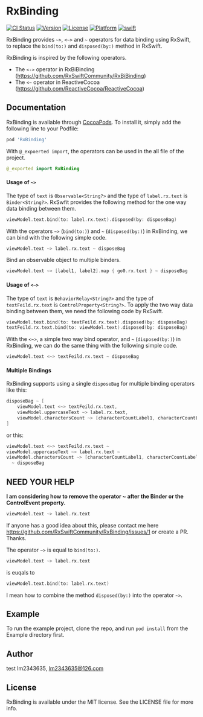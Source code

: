# RxBinding

[![CI Status](https://img.shields.io/travis/RxSwiftCommunity/RxBinding.svg?style=flat)](https://travis-ci.org/RxSwiftCommunity/RxBinding)
[![Version](https://img.shields.io/cocoapods/v/RxBinding.svg?style=flat)](https://cocoapods.org/pods/RxBinding)
[![License](https://img.shields.io/cocoapods/l/RxBinding.svg?style=flat)](https://cocoapods.org/pods/RxBinding)
[![Platform](https://img.shields.io/cocoapods/p/RxBinding.svg?style=flat)](https://cocoapods.org/pods/RxBinding)
[![swift](https://img.shields.io/badge/swift-5.0-orange.svg)](https://github.com/RxSwiftCommunity/RxBinding/releases)

RxBinding provides `~>`, `<~>` and `~` operators for data binding using RxSwift, to replace the `bind(to:)` and `disposed(by:)` method in RxSwift.

RxBinding is inspired by the following operators.

- The `<->` operator in RxBiBinding (https://github.com/RxSwiftCommunity/RxBiBinding)
- The `<~` operator in ReactiveCocoa (https://github.com/ReactiveCocoa/ReactiveCocoa)

## Documentation

RxBinding is available through [CocoaPods](https://cocoapods.org). To install
it, simply add the following line to your Podfile:

```ruby
pod 'RxBinding'
```

With `@_expoerted import`, the operators can be used in the all file of the project.

```Swift
@_exported import RxBinding
```

#### Usage of `~>`

The type of `text` is `Observable<String?>` and the type of `label.rx.text` is `Binder<String?>`.
RxSwfit provides the following method for the one way data binding between them.

```Swift
viewModel.text.bind(to: label.rx.text).disposed(by: disposeBag)
```

With the operators `~>` (`bind(to:)`) and `~` (`disposed(by:)`) in RxBinding, we can bind with the following simple code.

```Swift
viewModel.text ~> label.rx.text ~ disposeBag
```

Bind an observable object to multiple binders.

```Swift
viewModel.text ~> [label1, label2].map { go0.rx.text } ~ disposeBag
```

#### Usage of `<~>`

The type of `text` is `BehaviorRelay<String?>` and the type of `textFeild.rx.text` is `ControlProperty<String?>`.
To apply the two way data binding between them, we need the following code by RxSwift.

```Swift
viewModel.text.bind(to: textFeild.rx.text).disposed(by: disposeBag)
textFeild.rx.text.bind(to: viewModel.text).disposed(by: disposeBag)
```

With the `<~>`, a simple two way bind operator, and `~` (`disposed(by:)`) in RxBinding, we can do the same thing with the following simple code.

```Swift
viewModel.text <~> textFeild.rx.text ~ disposeBag
```

#### Multiple Bindings

RxBinding supports using a single `disposeBag` for multiple binding operators like this:

```Swift
disposeBag ~ [
    viewModel.text <~> textFeild.rx.text,
    viewModel.uppercaseText ~> label.rx.text,
    viewModel.charactersCount ~> [characterCountLabel1, characterCountLabel2].map { $0.rx.text }
]
```
or this:

```Swift
viewModel.text <~> textFeild.rx.text ~
viewModel.uppercaseText ~> label.rx.text ~
viewModel.charactersCount ~> [characterCountLabel1, characterCountLabel2].map { $0.rx.text }
  ~ disposeBag
```

## NEED YOUR HELP

**I am considering how to remove the operator ~ after the Binder or the ControlEvent property.**

```Swift
viewModel.text ~> label.rx.text
```

If anyone has a good idea about this, please contact me here https://github.com/RxSwiftCommunity/RxBinding/issues/1 or create a PR.
Thanks.

The operator `~>` is equal to `bind(to:)`.

```swift 
viewModel.text ~> label.rx.text
``` 
is euqals to
```swift 
viewModel.text.bind(to: label.rx.text)
````

I mean how to combine the method `disposed(by:)` into the operator `~>`.

## Example

To run the example project, clone the repo, and run `pod install` from the Example directory first.

## Author
test
lm2343635, lm2343635@126.com

## License

RxBinding is available under the MIT license. See the LICENSE file for more info.


